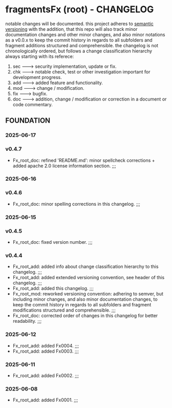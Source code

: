 # fragmentsFx (root) - CHANGELOG

notable changes will be documented. this project adheres to [semantic versioning](https://semver.org/spec/v2.0.0.html) with the addition, that this repo will also track minor documentation changes and other minor changes, and also minor notations as a v0.0.x to keep the commit history in regards to all subfolders and fragment additions structured and comprehensible. the changelog is not chronologically ordered, but follows a change classification hierarchy always starting with its referece:

1. sec ---> security implementation, update or fix.
2. chk ---> notable check, test or other investigation important for development progress.
3. add ---> added feature and functionality.
4. mod ---> change / modification.
5. fix ---> bugfix.
6. doc ---> addition, change / modification or correction in a document or code commentary.

## FOUNDATION

### 2025-06-17

### v0.4.7

- Fx_root_doc: refined 'README.md': minor spellcheck corrections + added apache 2.0 license information section. ;;;

### 2025-06-16

### v0.4.6

- Fx_root_doc: minor spelling corrections in this changelog. ;;;

### 2025-06-15

### v0.4.5

- Fx_root_doc: fixed version number. ;;;

### v0.4.4

- Fx_root_add: added info about change classification hierarchy to this changelog. ;;;
- Fx_root_add: added extended versioning convention, see header of this changelog. ;;;
- Fx_root_add: added this changelog. ;;;
- Fx_root_mod: reworked versioning convention: adhering to semver, but including minor changes, and also minor documentation changes, to keep the commit history in regards to all subfolders and fragment modifications structured and comprehensible. ;;;
- Fx_root_doc: corrected order of changes in this changelog for better readability. ;;;

### 2025-06-12

- Fx_root_add: added Fx0004. ;;;
- Fx_root_add: added Fx0003. ;;;

### 2025-06-11

- Fx_root_add: added Fx0002. ;;;

### 2025-06-08

- Fx_root_add: added Fx0001. ;;;